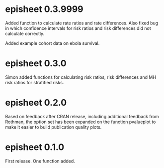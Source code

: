 
# episheet 0.3.9999

Added function to calculate rate ratios and rate differences. 
Also fixed bug in which confidence intervals for risk ratios and risk differences did not calculate correctly. 

Added example cohort data on ebola survival. 

# episheet 0.3.0

Simon added functions for calculating risk ratios, risk differences and MH risk ratios for stratified risks. 

# episheet 0.2.0

Based on feedback after CRAN release, including additional feedback from Rothman, the option set has been expanded on the function pvalueplot to make it easier to build publication quality plots.

# episheet 0.1.0

First release. One function added.

